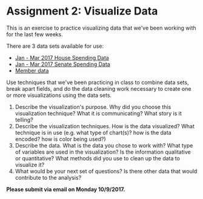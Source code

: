 # Assignment 2: Visualize Data

This is an exercise to practice visualizing data that we've been working with for the last few weeks.

There are 3 data sets available for use:
- [Jan - Mar 2017 House Spending Data](assignment2data/house_JAN-MAR2017_DETAIL_ONLY.csv)
- [Jan - Mar 2017 Senate Spending Data](assignment2data/114_sdoc7_senate_data.csv)
- [Member data](assignment2data/propublica-member-info.csv)

Use techniques that we've been practicing in class to combine data sets, break apart fields, and do the data cleaning work necessary to create one or more visualizations using the data sets.

1. Describe the visualization's purpose. Why did you choose this visualization technique? What it is communicating? What story is it telling?
2. Describe the visualization techniques. How is the data visualized? What technique is in use (e.g. what type of chart(s)? how is the data encoded? how is color being used?)
3. Describe the data. What is the data you chose to work with? What type of variables are used in the visualization? Is the information qualitative or quantitative? What methods did you use to clean up the data to visualize it?
4. What would be your next set of questions? Is there other data that would contribute to the analysis?

**Please submit via email on Monday 10/9/2017.**